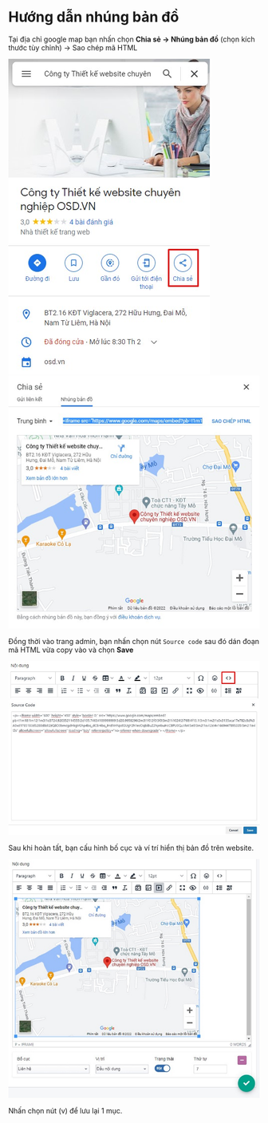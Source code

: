 # Hướng dẫn nhúng bản đồ

Tại địa chỉ google map bạn nhấn chọn **Chia sẻ -> Nhúng bản đồ** (chọn kích thước tùy chỉnh) -> Sao chép mã HTML

![map-1.jpg](img/map-1.jpg)
![map-2.jpg](img/map-2.jpg)

Đồng thời vào trang admin, bạn nhấn chọn nút `Source code` sau đó dán đoạn mã HTML vừa copy vào và chọn **Save**

![source-code.jpg](img/source-code.jpg)
![map-3.jpg](img/map-3.jpg)

Sau khi hoàn tất, bạn cấu hình bố cục và ví trí hiển thị bản đồ trên website.

![map-4.jpg](img/map-4.jpg)

Nhấn chọn nút (v) để lưu lại 1 mục.